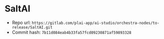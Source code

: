 # SaltAI
- Repo url: `https://gitlab.com/plai-app/ai-studio/orchestra-nodes/to-release/SaltAI.git`
- Commit hash: `7b11d084eab4b33fa57fcd09230871af59893328`